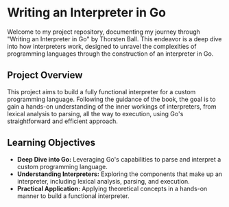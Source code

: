 
# Writing an Interpreter in Go

Welcome to my project repository, documenting my journey through "Writing an Interpreter in Go" by Thorsten Ball. This endeavor is a deep dive into how interpreters work, designed to unravel the complexities of programming languages through the construction of an interpreter in Go.

## Project Overview

This project aims to build a fully functional interpreter for a custom programming language. Following the guidance of the book, the goal is to gain a hands-on understanding of the inner workings of interpreters, from lexical analysis to parsing, all the way to execution, using Go's straightforward and efficient approach.

## Learning Objectives

- **Deep Dive into Go:** Leveraging Go's capabilities to parse and interpret a custom programming language.
- **Understanding Interpreters:** Exploring the components that make up an interpreter, including lexical analysis, parsing, and execution.
- **Practical Application:** Applying theoretical concepts in a hands-on manner to build a functional interpreter.
